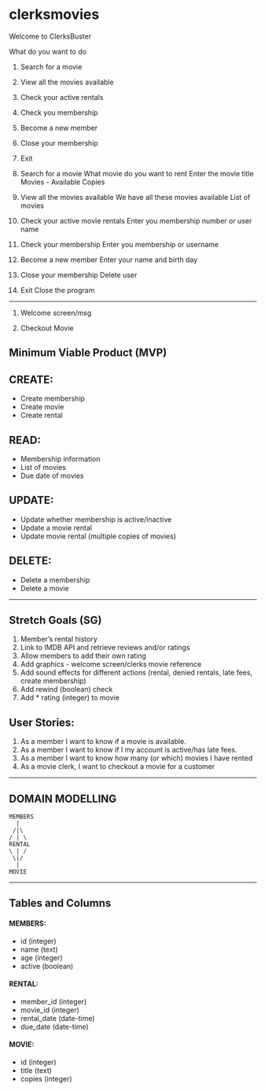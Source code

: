 # clerksmovies

Welcome to ClerksBuster

What do you want to do
1. Search for a movie
2. View all the movies available
3. Check your active rentals
4. Check you membership
5. Become a new member
6. Close your membership
7. Exit

1. Search for a movie
What movie do you want to rent
Enter the movie title
Movies - Available Copies
2. View all the movies available
We have all these movies available
List of movies
3. Check your active movie rentals
Enter you membership number or user name
4. Check your membership
Enter you membership or username
5. Become a new member
Enter your name and birth day
6. Close your membership
Delete user
7. Exit
Close the program

---

1. Welcome screen/msg

2. Checkout Movie



## Minimum Viable Product (MVP)

CREATE:
------
* Create membership
* Create movie	
* Create rental

READ:
----
* Membership information
* List of movies
* Due date of movies

UPDATE:	
------
* Update whether membership is active/inactive 
* Update a movie rental 
* Update movie rental (multiple copies of movies)
		
DELETE:	
------
* Delete a membership
* Delete a movie

---

## Stretch Goals (SG)

1.	Member’s rental history
2.	Link to IMDB API and retrieve reviews and/or ratings
3.	Allow members to add their own rating
4.	Add graphics - welcome screen/clerks movie reference
5.	Add sound effects for different actions (rental, denied rentals, late fees, create membership)
6.  Add rewind (boolean) check
7.  Add * rating (integer) to movie

User Stories:
------------
1. 	As a member I want to know if a movie is available.
2. 	As a member I want to know if I my account is active/has late fees.
3. 	As a member I want to know how many (or which) movies I have rented
4.	As a movie clerk, I want to checkout a movie for a customer

---

## DOMAIN MODELLING
```
MEMBERS
  |
 /|\
/ | \
RENTAL 
\ | /
 \|/
  |
MOVIE
```
---
## Tables and Columns

#### MEMBERS:
* id (integer) 
* name (text)
* age (integer)
* active (boolean)

#### RENTAL:
* member_id (integer)
* movie_id (integer)
* rental_date (date-time)
* due_date (date-time)

#### MOVIE:
* id (integer)
* title (text)
* copies (integer)
